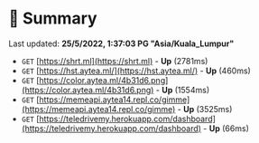 # 📖 Summary
Last updated: **25/5/2022, 1:37:03 PG "Asia/Kuala_Lumpur"**

- `GET` [https://shrt.ml](https://shrt.ml) - **Up** (2781ms)
- `GET` [https://hst.aytea.ml/](https://hst.aytea.ml/) - **Up** (460ms)
- `GET` [https://color.aytea.ml/4b31d6.png](https://color.aytea.ml/4b31d6.png) - **Up** (1554ms)
- `GET` [https://memeapi.aytea14.repl.co/gimme](https://memeapi.aytea14.repl.co/gimme) - **Up** (3525ms)
- `GET` [https://teledrivemy.herokuapp.com/dashboard](https://teledrivemy.herokuapp.com/dashboard) - **Up** (66ms)

